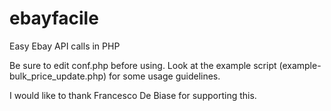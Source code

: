 ebayfacile
==========

Easy Ebay API calls in PHP

Be sure to edit conf.php before using. Look at the example script (example-bulk_price_update.php) for some usage guidelines.

I would like to thank Francesco De Biase for supporting this.
